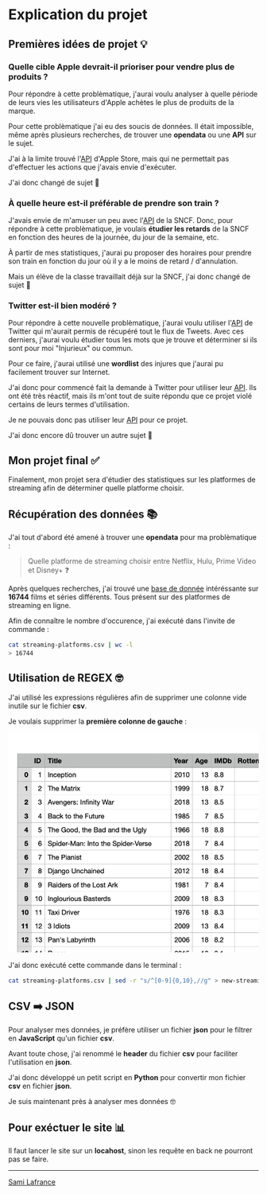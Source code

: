 # Explication du projet

## Premières idées de projet 💡

### Quelle cible Apple devrait-il prioriser pour vendre plus de produits ?

Pour répondre à cette problèmatique, j'aurai voulu analyser à quelle période de leurs vies les utilisateurs d'Apple achètes le plus de produits de la marque.

Pour cette problèmatique j'ai eu des soucis de données. Il était impossible, même après plusieurs recherches, de trouver une **opendata** ou une **API** sur le sujet.

J'ai à la limite trouvé l'[API](https://developer.apple.com/app-store-connect/api/) d'Apple Store, mais qui ne permettait pas d'effectuer les actions que j'avais envie d'exécuter.

J'ai donc changé de sujet 🥲

### À quelle heure est-il préférable de prendre son train ?

J'avais envie de m'amuser un peu avec l'[API](https://www.digital.sncf.com/startup/api) de la SNCF. Donc, pour répondre à cette problèmatique, je voulais **étudier les retards** de la SNCF en fonction des heures de la journée, du jour de la semaine, etc.

À partir de mes statistiques, j'aurai pu proposer des horaires pour prendre son train en fonction du jour où il y a le moins de retard / d'annulation.

Mais un élève de la classe travaillait déjà sur la SNCF, j'ai donc changé de sujet 🤯

### Twitter est-il bien modéré ?

Pour répondre à cette nouvelle problèmatique, j'aurai voulu utiliser l'[API](https://developer.twitter.com/en/docs) de Twitter qui m'aurait permis de récupéré tout le flux de Tweets. Avec ces derniers, j'aurai voulu étudier tous les mots que je trouve et déterminer si ils sont pour moi "Injurieux" ou commun.

Pour ce faire, j'aurai utilisé une **wordlist** des injures que j'aurai pu facilement trouver sur Internet.

J'ai donc pour commencé fait la demande à Twitter pour utiliser leur [API](https://developer.twitter.com/en/docs). Ils ont été très réactif, mais ils m'ont tout de suite répondu que ce projet violé certains de leurs termes d'utilisation.

Je ne pouvais donc pas utiliser leur [API](https://developer.twitter.com/en/docs) pour ce projet.

J'ai donc encore dû trouver un autre sujet 🥲

## Mon projet final ✅

Finalement, mon projet sera d'étudier des statistiques sur les platformes de streaming afin de déterminer quelle platforme choisir.

## Récupération des données 📚

J'ai tout d'abord été amené à trouver une **opendata** pour ma problèmatique :

> Quelle platforme de streaming choisir entre Netflix, Hulu, Prime Video et Disney+ ❓

Après quelques recherches, j'ai trouvé une [base de donnée](https://www.kaggle.com/ruchi798/movies-on-netflix-prime-video-hulu-and-disney) intéréssante sur **16744** films et séries différents. Tous présent sur des platformes de streaming en ligne.

Afin de connaître le nombre d'occurence, j'ai exécuté dans l'invite de commande :

```bash
cat streaming-platforms.csv | wc -l
> 16744
```

## Utilisation de REGEX 🤓

J'ai utilisé les expressions régulières afin de supprimer une colonne vide inutile sur le fichier **csv**.

Je voulais supprimer la **première colonne de gauche** :

![Image du fichier csv](assets/img/screen-csv.png)

J'ai donc exécuté cette commande dans le terminal :

```bash
cat streaming-platforms.csv | sed -r "s/^[0-9]{0,10},//g" > new-streaming-platforms.csv
```

## CSV ➡️ JSON

Pour analyser mes données, je préfère utiliser un fichier **json** pour le filtrer en **JavaScript** qu'un fichier **csv**.

Avant toute chose, j'ai renommé le **header** du fichier **csv** pour faciliter l'utilisation en **json**.

J'ai donc développé un petit script en **Python** pour convertir mon fichier **csv** en fichier **json**.

Je suis maintenant près à analyser mes données 🤓

## Pour exéctuer le site 📊

Il faut lancer le site sur un **locahost**, sinon les requête en back ne pourront pas se faire.

---

[Sami Lafrance](https://samilafrance.com)